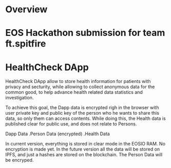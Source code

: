 # Overview
# EOS Hackathon submission for team ft.spitfire
# HealthCheck DApp

HealthCheck DApp allow to store health information for patients with privacy and secturity, while allowing to collect anonymous data for the common good, to help advance health related data statistics and investigation.

To achieve this goal, the Dapp data is encrypted righ in the browser with user private key and public key of the person who he wants to share this data, so only them can access contents.
While doing this, the Health data is published clear for public use, and does not relate to Persons.

Dapp Data
.Person Data (encrypted)
.Health Data

In current version, everything is stored in clear mode in the EOSIO RAM. No encryption is made yet.
In the future version all the data will be stored on IPFS, and just a hashes are stored on the blockchain.
The Person Data will be encryped.



